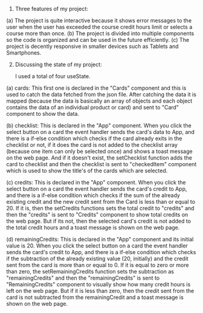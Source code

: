 1. Three features of my project:
 
(a) The project is quite interactive because it shows error messages to the user when the user has exceeded the course credit hours limit or selects a course more than once.
(b) The project is divided into multiple components so the code is organized and can be used in the future efficiently.
(c) The project is decently responsive in smaller devices such as Tablets and Smartphones.

2. Discussing the state of my project:

    I used a total of four useState.

(a) cards: This first one is declared in the "Cards" component and this is used to catch the data fetched from the json file. After catching the data it is mapped (because the data is basically an array of objects and each object contains the data of an individual product or card) and sent to "Card" component to show the data.

(b) checklist: This is declared in the "App" component. When you click the select button on a card the event handler sends the card's data to App, and there is a if-else condition which checks if the card already exits in the checklist or not, if it does the card is not added to the checklist array (because one item can only be selected once) and shows a toast message on the web page. And if it doesn't exist, the setChecklist function adds the card to checklist and then the checklist is sent to "checkedItem" component which is used to show the title's of the cards which are selected.

(c) credits:  This is declared in the "App" component. When you click the select button on a card the event handler sends the card's credit to App, and there is a if-else condition which checks if the sum of the already existing credit and the new credit sent from the Card is less than or equal to 20. If it is, then the setCredits functions sets the total credit to "credits" and then the "credits" is sent to "Credits" component to show total credits on the web page. But if its not, then the selected card's credit is not added to the total credit hours and a toast message is shown on the web page.

(d) remainingCredits: This is declared in the "App" component and its initial value is 20. When you click the select button on a card the event handler sends the card's credit to App, and there is a if-else condition which checks if the subtraction of the already existing value (20, initially) and the credit sent from the card is more than or equal to 0. If it is equal to zero or more than zero, the setRemainingCredits function sets the subtraction  as "remainingCredits" and then the "remainingCredits" is sent to "RemainingCredits" component to visually show how many credit hours is left on the web page. But if it is less than zero, then the credit sent from the card is not subtracted from the remainingCredit and a toast message is shown on the web page.
